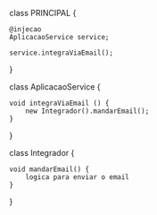 
class PRINCIPAL { 

    @injecao 
    AplicacaoService service;
 
    service.integraViaEmail();

}


class AplicacaoService {
 
    void integraViaEmail () { 
        new Integrador().mandarEmail(); 
    }
 
}

class Integrador {

    void mandarEmail() {
        logica para enviar o email 
    }   

} 